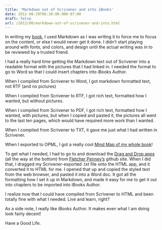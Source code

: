 ```yaml
---
title: 'Markdown out of Scrivener and into iBooks'
date: 2012-08-29T06:30:00.000-07:00
draft: false
url: /2012/08/markdown-out-of-scrivener-and-into.html
---
```


In writing my [book](http://paperlessprincipal.com), I used Markdown as I was writing it to force me to focus on the content, or else I would never get it done. I didn’t start playing around with fonts, and colors, and design until the actual writing was in to be reviewed by a trusted friend.

I had a really hard time getting the Markdown text out of Scrivener into a readable format with the pictures that I had linked in. I needed the format to go to Word so that I could insert chapters into iBooks Author.

When I compiled from Scrivener to Word, I got markdown formatted text, not RTF (and no pictures)

When I compiled from Scrivener to RTF, I got rich text, formatted how I wanted, but without pictures.

When I compiled from Scrivener to PDF, I got rich text, formatted how I wanted, with pictures, but when I copied and pasted it, the pictures all went to the last ten pages, which would have required more work than I wanted.

When I compiled from Scrivener to TXT, it gave me just what I had written in Scrivener.

When I exported to OPML, I got a really cool [Mind Map of my whole book](http://f.cl.ly/items/1T151w2Y1W0A0w1J1F2g/PaperlessPrincipalOPML.png)!

To get what I needed, I had to go to and download the [Drag and Drop apps](https://github.com/fletcher/peg-multimarkdown/downloads/) (all the way at the bottom) from [Fletcher Penney’s](http://fletcherpenney.net/2012/05/multimarkdown_3.6) github site. When I did that, I dragged my Scrivener-exported .txt file onto the HTML app, and it converted it to HTML for me. I opened that up and copied the styled text from the web browser, and pasted it into a Word doc. It got all the formatting how I set it up in Markdown, and made it easy for me to get it out into chapters to be imported into iBooks Author.

I realize now that I could have compiled from Scrivener to HTML and been totally fine with what I needed. Live and learn, right?

As a side note, I really like iBooks Author. It makes even what I am doing look fairly decent!

Have a Good Life.